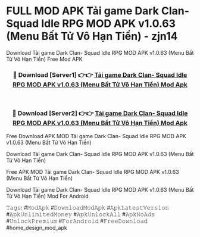 # FULL MOD APK Tải game Dark Clan- Squad Idle RPG MOD APK v1.0.63 (Menu Bất Tử Vô Hạn Tiền) - zjn14
Download Tải game Dark Clan- Squad Idle RPG MOD APK v1.0.63 (Menu Bất Tử Vô Hạn Tiền) Free Mod APK

<div align="center">
<h3>🔴 Download [Server1] 👉👉 <a href="https://apk-comot.site?title=Tải_game_Dark_Clan-_Squad_Idle_RPG_MOD_APK_v1.0.63_(Menu_Bất_Tử_Vô_Hạn_Tiền)">Tải game Dark Clan- Squad Idle RPG MOD APK v1.0.63 (Menu Bất Tử Vô Hạn Tiền) Mod Apk</a></h3><br>

<h3>🔴 Download [Server2] 👉👉 <a href="https://apk-comot.site?title=Tải_game_Dark_Clan-_Squad_Idle_RPG_MOD_APK_v1.0.63_(Menu_Bất_Tử_Vô_Hạn_Tiền)">Tải game Dark Clan- Squad Idle RPG MOD APK v1.0.63 (Menu Bất Tử Vô Hạn Tiền) Mod Apk</a></h3>
</div>


Free Download APK MOD Tải game Dark Clan- Squad Idle RPG MOD APK v1.0.63 (Menu Bất Tử Vô Hạn Tiền)

Download Tải game Dark Clan- Squad Idle RPG MOD APK v1.0.63 (Menu Bất Tử Vô Hạn Tiền) 

Free APK MOD Tải game Dark Clan- Squad Idle RPG MOD APK v1.0.63 (Menu Bất Tử Vô Hạn Tiền) 

Download Tải game Dark Clan- Squad Idle RPG MOD APK v1.0.63 (Menu Bất Tử Vô Hạn Tiền) Mod For Android

𝚃𝚊𝚐𝚜: #𝙼𝚘𝚍𝙰𝚙𝚔 #𝙳𝚘𝚠𝚗𝚕𝚘𝚊𝚍𝙼𝚘𝚍𝙰𝚙𝚔 #𝙰𝚙𝚔𝙻𝚊𝚝𝚎𝚜𝚝𝚅𝚎𝚛𝚜𝚒𝚘𝚗 #𝙰𝚙𝚔𝚄𝚗𝚕𝚒𝚖𝚒𝚝𝚎𝚍𝙼𝚘𝚗𝚎𝚢 #𝙰𝚙𝚔𝚄𝚗𝚕𝚘𝚌𝚔𝙰𝚕𝚕 #𝙰𝚙𝚔𝙽𝚘𝙰𝚍𝚜 #𝚄𝚗𝚕𝚘𝚌𝚔𝙿𝚛𝚎𝚖𝚒𝚞𝚖 #𝙵𝚘𝚛𝙰𝚗𝚍𝚛𝚘𝚒𝚍 #𝙵𝚛𝚎𝚎𝙳𝚘𝚠𝚗𝚕𝚘𝚊𝚍 #home_design_mod_apk